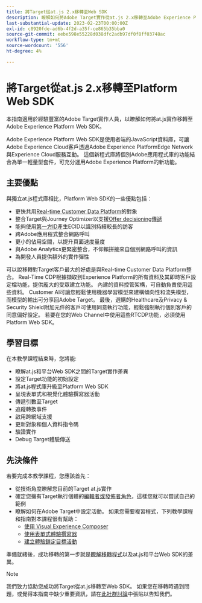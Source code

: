 ```yaml
---
title: 將Target從at.js 2.x移轉至Web SDK
description: 瞭解如何將Adobe Target實作從at.js 2.x移轉至Adobe Experience Platform Web SDK。 主題包括載入JavaScript程式庫、傳送引數、轉譯活動以及其他值得注意的圖說文字。
last-substantial-update: 2023-02-23T00:00:00Z
exl-id: c8920fde-ad6b-4f2d-a35f-ce865b35bba0
source-git-commit: eebe598e55228d038dfc2adb97df0f8ff03748ac
workflow-type: tm+mt
source-wordcount: '556'
ht-degree: 4%

---
```


# 將Target從at.js 2.x移轉至Platform Web SDK

本指南適用於經驗豐富的Adobe Target實作人員，以瞭解如何將at.js實作移轉至Adobe Experience Platform Web SDK。

Adobe Experience Platform Web SDK是使用者端的JavaScript資料庫，可讓Adobe Experience Cloud客戶透過Adobe Experience PlatformEdge Network與Experience Cloud服務互動。 這個新程式庫將個別Adobe應用程式庫的功能結合為單一輕量型套件，可充分運用Adobe Experience Platform的新功能。

## 主要優點

與獨立at.js程式庫相比，Platform Web SDK的一些優點包括：

* 更快共用[Real-time Customer Data Platform](https://experienceleague.adobe.com/docs/platform-learn/tutorials/experience-cloud/next-hit-personalization.html?lang=zh-Hant)的對象
* 整合Target與Journey Optimizer以支援[Offer decisioning傳遞](https://experienceleague.adobe.com/docs/target/using/integrate/ajo/offer-decision.html)
* 能夠使用[第一方ID](https://experienceleague.adobe.com/docs/platform-learn/data-collection/edge-network/generate-first-party-device-ids.html)產生ECID以識別持續較長的訪客
* 跨Adobe應用程式整合網路呼叫
* 更小的佔用空間，以提升頁面速度量度
* 與Adobe Analytics更緊密整合，不仰賴拼接來自個別網路呼叫的資訊
* 為開發人員提供額外的實作彈性

可以說移轉對Target客戶最大的好處是與Real-time Customer Data Platform整合。 Real-Time CDP根據擷取到Experience Platform的所有資料及其即時客戶設定檔功能，提供龐大的受眾建立功能。 內建的資料控管架構，可自動負責使用這些資料。 Customer AI可讓您輕鬆使用機器學習模型來建構傾向性和流失模型，而模型的輸出可分享回Adobe Target。 最後，選購的Healthcare及Privacy &amp; Security Shield附加元件的客戶可使用同意執行功能，輕鬆強制執行個別客戶的同意偏好設定。 若要在您的Web Channel中使用這些RTCDP功能，必須使用Platform Web SDK。

## 學習目標

在本教學課程結束時，您將能:

* 瞭解at.js和平台Web SDK之間的Target實作差異
* 設定Target功能的初始設定
* 將at.js程式庫升級至Platform Web SDK
* 呈現表單式和視覺化體驗撰寫器活動
* 傳遞引數至Target
* 追蹤轉換事件
* 啟用跨網域支援
* 更新對象和個人資料指令碼
* 驗證實作
* Debug Target體驗傳送


## 先決條件

若要完成本教學課程，您應該首先：

* 從技術角度瞭解您目前的Target at.js實作
* 確定您擁有Target執行個體的[編輯者或發佈者角色](https://experienceleague.adobe.com/docs/target/using/administer/manage-users/enterprise/properties-overview.html#section_8C425E43E5DD4111BBFC734A2B7ABC80)，這樣您就可以嘗試自己的範例
* 瞭解如何在Adobe Target中設定活動。 如果您需要複習程式，下列教學課程和指南對本課程很有幫助：
   * [使用 Visual Experience Composer](https://experienceleague.adobe.com/docs/target-learn/tutorials/experiences/use-the-visual-experience-composer.html)
   * [使用表單式體驗撰寫器](https://experienceleague.adobe.com/docs/target-learn/tutorials/experiences/use-the-form-based-experience-composer.html)
   * [建立體驗鎖定目標活動](https://experienceleague.adobe.com/docs/target-learn/tutorials/activities/create-experience-targeting-activities.html)

準備就緒後，成功移轉的第一步就是[瞭解移轉程式](migration-overview.md)以及at.js和平台Web SDK的差異。

>[!NOTE]
>
>我們致力協助您成功將Target從at.js移轉至Web SDK。 如果您在移轉時遇到問題，或覺得本指南中缺少重要資訊，請在[此社群討論](https://experienceleaguecommunities.adobe.com/t5/adobe-experience-platform-data/tutorial-discussion-migrate-target-from-at-js-to-web-sdk/m-p/575587#M463)中張貼以告知我們。

